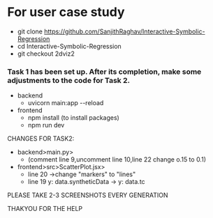 # For user case study 

- git clone https://github.com/SanjithRaghav/Interactive-Symbolic-Regression
- cd Interactive-Symbolic-Regression
- git checkout 2dviz2 

### Task 1 has been set up. After its completion, make some adjustments to the code for Task 2.

- backend 
     - uvicorn main:app --reload
- frontend 
     - npm install (to install packages)
     - npm run dev

      
CHANGES FOR TASK2:
- backend>main.py>
     - (comment line 9,uncomment line 10,line 22 change o.15 to 0.1)
- frontend>src>ScatterPlot.jsx>
     - line 20 ->change "markers" to "lines"
     - line 19  y: data.syntheticData -> y: data.tc



PLEASE TAKE 2-3 SCREENSHOTS EVERY GENERATION


THAKYOU FOR THE HELP
